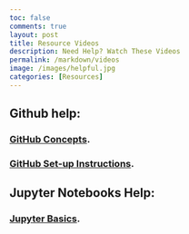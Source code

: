 ```yaml
---
toc: false
comments: true
layout: post
title: Resource Videos
description: Need Help? Watch These Videos
permalink: /markdown/videos
image: /images/helpful.jpg
categories: [Resources]
---
```



## Github help:
### [GitHub Concepts](https://www.youtube.com/watch?v=phGdqJB6ep0).
### [GitHub Set-up Instructions](https://www.youtube.com/watch?v=sepml4GLLSM).

## Jupyter Notebooks Help:
### [Jupyter Basics](https://www.youtube.com/watch?v=3jZYC9rGrNg). 